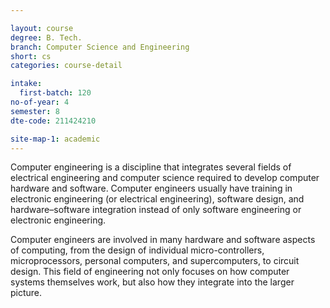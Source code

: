```yaml
---

layout: course
degree: B. Tech.
branch: Computer Science and Engineering
short: cs
categories: course-detail

intake:
  first-batch: 120
no-of-year: 4
semester: 8
dte-code: 211424210

site-map-1: academic
---
```



Computer engineering is a discipline that integrates several fields of electrical engineering and computer science required to develop computer hardware and software. Computer engineers usually have training in electronic engineering (or electrical engineering), software design, and hardware–software integration instead of only software engineering or electronic engineering.

Computer engineers are involved in many hardware and software aspects of computing, from the design of individual micro-controllers, microprocessors, personal computers, and supercomputers, to circuit design. This field of engineering not only focuses on how computer systems themselves work, but also how they integrate into the larger picture.
